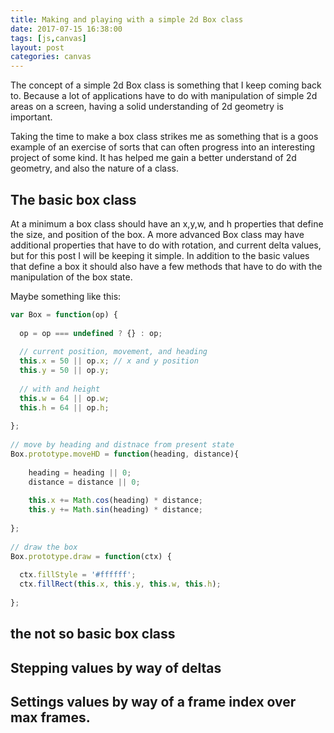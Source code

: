 ```yaml
---
title: Making and playing with a simple 2d Box class
date: 2017-07-15 16:38:00
tags: [js,canvas]
layout: post
categories: canvas
---
```


The concept of a simple 2d Box class is something that I keep coming back to. Because a lot of applications have to do with manipulation of simple 2d areas on a screen, having a solid understanding of 2d geometry is important.

Taking the time to make a box class strikes me as something that is a goos example of an exercise of sorts that can often progress into an interesting project of some kind. It has helped me gain a better understand of 2d geometry, and also the nature of a class.

<!-- more -->

## The basic box class

At a minimum a box class should have an x,y,w, and h properties that define the size, and position of the box. A more advanced Box class may have additional properties that have to do with rotation, and current delta values, but for this post I will be keeping it simple. In addition to the basic values that define a box it should also have a few methods that have to do with the manipulation of the box state.

Maybe something like this:

```js
var Box = function(op) {
 
  op = op === undefined ? {} : op;
 
  // current position, movement, and heading
  this.x = 50 || op.x; // x and y position
  this.y = 50 || op.y;
 
  // with and height
  this.w = 64 || op.w;
  this.h = 64 || op.h;
 
};
 
// move by heading and distnace from present state
Box.prototype.moveHD = function(heading, distance){
 
    heading = heading || 0;
    distance = distance || 0;
    
    this.x += Math.cos(heading) * distance;
    this.y += Math.sin(heading) * distance;
 
};
 
// draw the box
Box.prototype.draw = function(ctx) {
 
  ctx.fillStyle = '#ffffff';
  ctx.fillRect(this.x, this.y, this.w, this.h);
 
};
```

## the not so basic box class

## Stepping values by way of deltas

## Settings values by way of a frame index over max frames.
